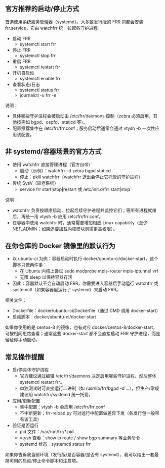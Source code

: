 ## 官方推荐的启动/停止方式

首选使用系统服务管理器（systemd）。大多数发行版的 FRR 包都会安装 frr.service，它由 watchfrr 统一拉起各守护进程。

- 启动 FRR
  - systemctl start frr
- 停止 FRR
  - systemctl stop frr
- 重启 FRR
  - systemctl restart frr
- 开机自启动
  - systemctl enable frr
- 查看状态/日志
  - systemctl status frr
  - journalctl -u frr -e

说明：
- 具体哪些守护进程会被启动由 /etc/frr/daemons 控制（zebra 必须启用，其他按需如 bgpd、ospfd、staticd 等）。
- 配置推荐集中在 /etc/frr/frr.conf；服务启动后通常会通过 vtysh -b 一次性应用该配置。


## 非 systemd/容器场景的官方方式

- 使用 watchfrr 直接管理进程（官方自带）
  - 启动（示例）：watchfrr -d zebra bgpd staticd
  - 停止：pkill watchfrr（watchfrr 退出会停止它托管的守护进程）
- 传统 SysV（较老系统）
  - service frr start|stop|restart 或 /etc/init.d/frr start|stop

说明：
- watchfrr 负责按顺序启动、拉起后续守护进程并监控它们；等所有进程就绪后，再统一用 vtysh -b 应用 /etc/frr/frr.conf。
- 在容器中使用 watchfrr 时，通常需要增加相应 Linux capability（至少 NET_ADMIN；如果还要加载内核模块则需更高权限）。


## 在你仓库的 Docker 镜像里的默认行为

- 以 ubuntu-ci 为例：容器启动时执行 docker/ubuntu-ci/docker-start，这个脚本只做两件事：
  - 在 Ubuntu 内核上尝试 sudo modprobe mpls-router mpls-iptunnel vrf
  - 无限 sleep 以保持容器存活
- 因此：容器默认不会自动启动 FRR，你需要进入容器后手动运行 watchfrr 或 systemctl（如果容器里运行了 systemd）来启动 FRR。

相关文件：
- Dockerfile：docker/ubuntu-ci/Dockerfile（通过 CMD 调用 docker-start）
- 启动脚本：docker/ubuntu-ci/docker-start

如果你使用的是 centos-8 的镜像，也有对应 docker/centos-8/docker-start，可按相同思路查看；通常这些 docker-start 都不会直接启动 FRR 守护进程，而是留给你手动启动。


## 常见操作提醒

- 启/停具体守护进程
  - 官方建议通过编辑 /etc/frr/daemons 决定启用哪些守护进程，然后整体 systemctl restart frr。
  - 单独测试时可直接运行二进制（如 /usr/lib/frr/bgpd -d …），但生产/常规建议用 watchfrr/systemd 统一托管。
- 应用/更新配置
  - 集中配置：vtysh -b 会应用 /etc/frr/frr.conf
  - 不中断更新：frr-reload.py 可对运行中配置做差异下发（各发行包一般带有该工具）
- 验证是否运行
  - pid 文件：/var/run/frr/*.pid
  - vtysh 查看：show ip route / show bgp summary 等业务命令
  - systemd 状态：systemctl status frr

如果你告诉我当前环境（发行版/是否容器/是否有 systemd），我可以给出一套最简可用的启动/停止命令脚本和注意项。

